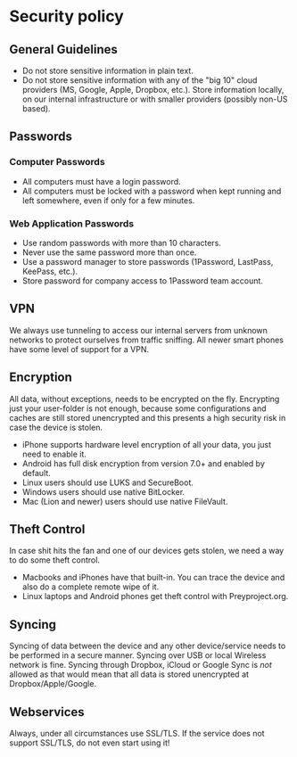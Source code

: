 # Security policy

## General Guidelines

* Do not store sensitive information in plain text.
* Do not store sensitive information with any of the "big 10" cloud providers (MS, Google, Apple, Dropbox, etc.). Store information locally, on our internal infrastructure or with smaller providers (possibly non-US based).

## Passwords

### Computer Passwords

* All computers must have a login password.
* All computers must be locked with a password when kept running and left somewhere, even if only for a few minutes. 

### Web Application Passwords

* Use random passwords with more than 10 characters.
* Never use the same password more than once.
* Use a password manager to store passwords (1Password, LastPass, KeePass, etc.).
* Store password for company access to 1Password team account.

## VPN

We always use tunneling to access our internal servers from unknown networks to protect ourselves from traffic sniffing. All newer smart phones have some level of support for a VPN.

## Encryption

All data, without exceptions, needs to be encrypted on the fly. Encrypting just your user-folder is not enough, because some configurations and caches are still stored unencrypted and this presents a high security risk in case the device is stolen.

* iPhone supports hardware level encryption of all your data, you just need to enable it.
* Android has full disk encryption from version 7.0+ and enabled by default.
* Linux users should use LUKS and SecureBoot.
* Windows users should use native BitLocker.
* Mac (Lion and newer) users should use native FileVault.

## Theft Control

In case shit hits the fan and one of our devices gets stolen, we need a way to do some theft control.

* Macbooks and iPhones have that built-in. You can trace the device and also do a complete remote wipe of it.
* Linux laptops and Android phones get theft control with Preyproject.org.

## Syncing

Syncing of data between the device and any other device/service needs to be performed in a secure manner. Syncing over USB or local Wireless network is fine. Syncing through Dropbox, iCloud or Google Sync is *not* allowed as that would mean that all data is stored unencrypted at Dropbox/Apple/Google. 

## Webservices

Always, under all circumstances use SSL/TLS. If the service does not support SSL/TLS, do not even start using it!
